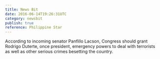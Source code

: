 ```yaml
---
title: News Bit
date: 2016-06-14T19:26:31UTC
category: newsbit
publish: true
reference: Philippine Star 
---
```


According to incoming senator Panfillo Lacson, Congress should grant Rodrigo Duterte, once president, emergency powers to deal with terrorists as well as other serious crimes besetting the country.